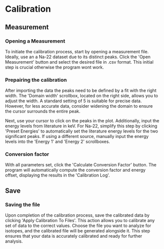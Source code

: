 # Calibration

## Measurement

### Opening a Measurement

To initiate the calibration process, start by opening a measurement file. Ideally, use an a Na-22 dataset due to its distinct peaks. Click the 'Open Measurement' button and select the desired file in .csv format. This initial step is crucial otherwise the program wont work.


### Prepairing the calibration

After importing the data the peaks need to be defined by a fit with the right width. The 'Domain width' scrollbox, located on the right side, allows you to adjust the width. A standard setting of 5 is suitable for precise data. However, for less accurate data, consider widening the domain to ensure the cursor surrounds the entire peak. 

Next, use your cursor to click on the peaks in the plot. Additionally, input the energy levels from literature in keV. For Na-22, simplify this step by clicking 'Preset Energies' to automatically set the literature energy levels for the two significant peaks. If using a different source, manually input the energy levels into the 'Energy 1' and 'Energy 2' scrollboxes.

### Conversion factor

With all parameters set, click the 'Calculate Conversion Factor' button. The program will automatically compute the conversion factor and energy offset, displaying the results in the 'Calibration Log'.

## Save

### Saving the file

Upon completion of the calibration process, save the calibrated data by clicking 'Apply Calibration To Files'. This action allows you to calibrate any set of data to the correct values. Choose the file you want to analyze for isotopes, and the calibrated file will be generated alongside it. This step ensures that your data is accurately calibrated and ready for further analysis.

